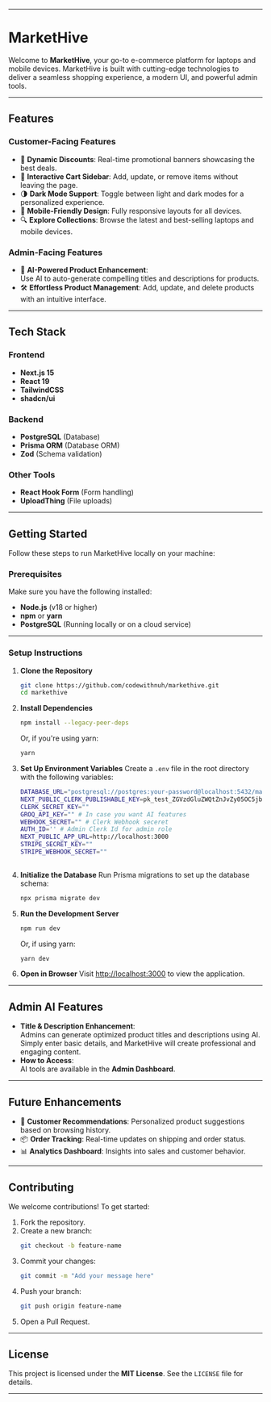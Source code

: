 
---

# **MarketHive**

Welcome to **MarketHive**, your go-to e-commerce platform for laptops and mobile devices. MarketHive is built with cutting-edge technologies to deliver a seamless shopping experience, a modern UI, and powerful admin tools.

---

## **Features**

### **Customer-Facing Features**
- 🚀 **Dynamic Discounts**: Real-time promotional banners showcasing the best deals.  
- 🛒 **Interactive Cart Sidebar**: Add, update, or remove items without leaving the page.  
- 🌗 **Dark Mode Support**: Toggle between light and dark modes for a personalized experience.  
- 📱 **Mobile-Friendly Design**: Fully responsive layouts for all devices.  
- 🔍 **Explore Collections**: Browse the latest and best-selling laptops and mobile devices.

### **Admin-Facing Features**
- 🧠 **AI-Powered Product Enhancement**:  
  Use AI to auto-generate compelling titles and descriptions for products.
- 🛠️ **Effortless Product Management**: Add, update, and delete products with an intuitive interface.

---

## **Tech Stack**

### **Frontend**
- **Next.js 15**  
- **React 19**  
- **TailwindCSS**  
- **shadcn/ui**  

### **Backend**
- **PostgreSQL** (Database)  
- **Prisma ORM** (Database ORM)  
- **Zod** (Schema validation)  

### **Other Tools**
- **React Hook Form** (Form handling)  
- **UploadThing** (File uploads)  

---

## **Getting Started**

Follow these steps to run MarketHive locally on your machine:

### **Prerequisites**
Make sure you have the following installed:
- **Node.js** (v18 or higher)  
- **npm** or **yarn**  
- **PostgreSQL** (Running locally or on a cloud service)  

---

### **Setup Instructions**

1. **Clone the Repository**
   ```bash
   git clone https://github.com/codewithnuh/markethive.git
   cd markethive
   ```

2. **Install Dependencies**
   ```bash
   npm install --legacy-peer-deps
   ```
   Or, if you're using yarn:
   ```bash
   yarn
   ```

3. **Set Up Environment Variables**
   Create a `.env` file in the root directory with the following variables:
   ```bash
   DATABASE_URL="postgresql://postgres:your-password@localhost:5432/markethive?schema=public"
   NEXT_PUBLIC_CLERK_PUBLISHABLE_KEY=pk_test_ZGVzdGluZWQtZnJvZy05OC5jbGVyay5hY2NvdW50cy5kZXYk
   CLERK_SECRET_KEY=""
   GROQ_API_KEY="" # In case you want AI features
   WEBHOOK_SECRET="" # Clerk Webhook seceret
   AUTH_ID='' # Admin Clerk Id for admin role
   NEXT_PUBLIC_APP_URL=http://localhost:3000
   STRIPE_SECRET_KEY=""
   STRIPE_WEBHOOK_SECRET=""
  
   ```

4. **Initialize the Database**
   Run Prisma migrations to set up the database schema:
   ```bash
   npx prisma migrate dev
   ```

5. **Run the Development Server**
   ```bash
   npm run dev
   ```
   Or, if using yarn:
   ```bash
   yarn dev
   ```

6. **Open in Browser**
   Visit [http://localhost:3000](http://localhost:3000) to view the application.


---

## **Admin AI Features**

- **Title & Description Enhancement**:  
  Admins can generate optimized product titles and descriptions using AI. Simply enter basic details, and MarketHive will create professional and engaging content.  
- **How to Access**:  
  AI tools are available in the **Admin Dashboard**.

---

## **Future Enhancements**
- 🔮 **Customer Recommendations**: Personalized product suggestions based on browsing history.  
- 📦 **Order Tracking**: Real-time updates on shipping and order status.  
- 📊 **Analytics Dashboard**: Insights into sales and customer behavior.  

---

## **Contributing**

We welcome contributions! To get started:
1. Fork the repository.
2. Create a new branch:
   ```bash
   git checkout -b feature-name
   ```
3. Commit your changes:
   ```bash
   git commit -m "Add your message here"
   ```
4. Push your branch:
   ```bash
   git push origin feature-name
   ```
5. Open a Pull Request.

---

## **License**

This project is licensed under the **MIT License**. See the `LICENSE` file for details.

---


